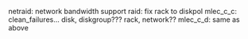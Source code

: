 netraid: network bandwidth support
raid: fix rack to diskpol
mlec_c_c: clean_failures... disk, diskgroup??? rack, network??
mlec_c_d: same as above

